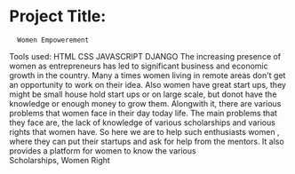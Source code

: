 # Project Title: 
      Women Empowerement
Tools used:
       HTML
       CSS
       JAVASCRIPT
       DJANGO
       The increasing presence of women as entrepreneurs has led to significant business and economic growth in the country. Many a times women living in remote areas don't get an opportunity to work on their idea. Also women have great start ups, they might be small house hold start ups or on large scale, but donot have the knowledge or enough money to grow them. Alongwith it, there are various problems that women face in their day today life. The main problems that they face are, the lack of knowledge of various scholarships and various rights that women have.
        So here we are to help such enthusiasts women , where they can put their startups and ask for help from the mentors. It also provides a platform for women to know the various Scholarships, Women Right
